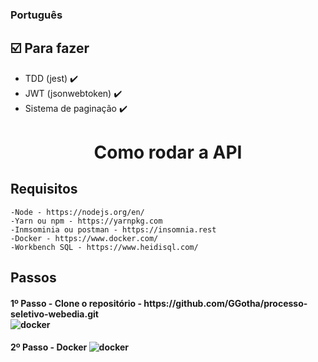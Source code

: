<h3 align="left">
    Português
</h3>

## :ballot_box_with_check: Para fazer

- TDD (jest) :heavy_check_mark:
- JWT (jsonwebtoken) :heavy_check_mark:
- Sistema de paginação :heavy_check_mark:

<h1 align="center">
    Como rodar a API
</h1>

## Requisitos

```
-Node - https://nodejs.org/en/
-Yarn ou npm - https://yarnpkg.com
-Inmsominia ou postman - https://insomnia.rest
-Docker - https://www.docker.com/
-Workbench SQL - https://www.heidisql.com/
```

## Passos

<h4 align="left">
    1º Passo - Clone o repositório - https://github.com/GGotha/processo-seletivo-webedia.git
    <div></div>
    <img src="./src/assets/readme/Sem título.png" alt="docker">
</h4>
<h4 align="left">
    2º Passo - Docker
    <img src="./src/assets/readme/Sem título.png" alt="docker">
</h4>